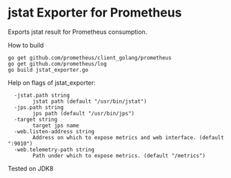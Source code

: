 # jstat Exporter for Prometheus
Exports jstat result for Prometheus consumption.

How to build
```
go get github.com/prometheus/client_golang/prometheus
go get github.com/prometheus/log
go build jstat_exporter.go
```

Help on flags of jstat_exporter:
```
  -jstat.path string
        jstat path (default "/usr/bin/jstat")
  -jps.path string
        jps path (default "/usr/bin/jps")
  -target string
        target jps name
  -web.listen-address string
    	Address on which to expose metrics and web interface. (default ":9010")
  -web.telemetry-path string
    	Path under which to expose metrics. (default "/metrics")
```

Tested on JDK8
